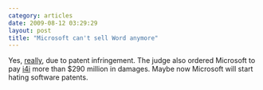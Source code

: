 ```yaml
---
category: articles
date: 2009-08-12 03:29:29
layout: post
title: "Microsoft can't sell Word anymore"
---
```


<p>Yes, <a href="http://blog.seattlepi.com/microsoft/archives/176223.asp">really</a>, due to patent infringement. The judge also ordered Microsoft to pay <a href="http://www.i4i.com/">i4i</a> more than $290 million in damages. Maybe now Microsoft will start hating software patents. </p>
